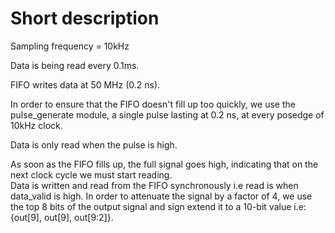# Short description
Sampling frequency = 10kHz <br>

Data is being read every 0.1ms. <br>

FIFO writes data at 50 MHz (0.2 ns). <br>

In order to ensure that the FIFO doesn't fill up too quickly, we use the pulse_generate module, a single pulse lasting at 0.2 ns, at every posedge of 10kHz clock. <br> 

Data is only read when the pulse is high. <br>

As soon as the FIFO fills up, the full signal goes high, indicating that on the next clock cycle we must start reading. <br>
Data is written and read from the FIFO synchronously i.e read is when data_valid is high. In order to attenuate the signal by a factor of 4, we use the top 8 bits of the output signal and sign extend it to a 10-bit value i.e: 
{out[9], out[9], out[9:2]}.
